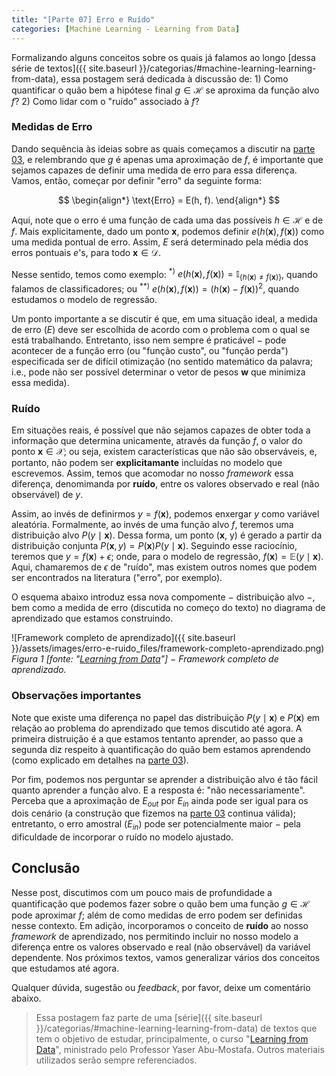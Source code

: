 ```yaml
---
title: "[Parte 07] Erro e Ruído"
categories: [Machine Learning - Learning from Data]
---
```



Formalizando alguns conceitos sobre os quais já falamos ao longo [dessa série de textos]({{ site.baseurl }}/categorias/#machine-learning-learning-from-data), essa postagem será dedicada à discussão de: 1) Como quantificar o quão bem a hipótese final $g \in \mathcal{H}$ se aproxima da função alvo $f$? 2) Como lidar com o "ruído" associado à $f$?

### Medidas de Erro

Dando sequência às ideias sobre as quais começamos a discutir na [parte 03](/memorizar-nao-e-aprender/), e relembrando que $g$ é apenas uma aproximação de $f$, é importante que sejamos capazes de definir uma medida de erro para essa diferença. Vamos, então, começar por definir "erro" da seguinte forma:

$$
\begin{align*}
\text{Erro} = E(h, f).
\end{align*}
$$

Aqui, note que o erro é uma função de cada uma das possíveis $h \in \mathcal{H}$ e de $f$. Mais explicitamente, dado um ponto $\mathbf{x}$, podemos definir $e(h(\mathbf{x}), f(\mathbf{x}))$ como uma medida pontual de erro. Assim, $E$ será determinado pela média dos erros pontuais $e$'s, para todo $\mathbf{x} \in \mathcal{D}$. 

Nesse sentido, temos como exemplo: ${}^{*)}$ $e(h(\mathbf{x}), f(\mathbf{x})) = \mathbb{I}_{\lbrace h(\mathbf{x}) \neq f(\mathbf{x}) \rbrace}$, quando falamos de classificadores; ou ${}^{**)}$ $e(h(\mathbf{x}), f(\mathbf{x})) = (h(\mathbf{x}) - f(\mathbf{x}))^2$, quando estudamos o modelo de regressão.

Um ponto importante a se discutir é que, em uma situação ideal, a medida de erro ($E$) deve ser escolhida de acordo com o problema com o qual se está trabalhando. Entretanto, isso nem sempre é praticável $-$ pode acontecer de a função erro (ou "função custo", ou "função perda") especificada ser de difícil otimização (no sentido matemático da palavra; i.e., pode não ser possível determinar o vetor de pesos $\mathbf{w}$ que minimiza essa medida).

### Ruído

Em situações reais, é possível que não sejamos capazes de obter toda a informação que determina unicamente, através da função $f$, o valor do ponto $\mathbf{x} \in \mathcal{X}$; ou seja, existem características que não são observáveis, e, portanto, não podem ser **explicitamante** incluídas no modelo que escrevemos. Assim, temos que acomodar no nosso *framework* essa diferença, denomimanda por **ruído**, entre os valores observado e real (não observável) de $y$.

Assim, ao invés de definirmos $y = f(\mathbf{x})$, podemos enxergar $y$ como variável aleatória. Formalmente, ao invés de uma função alvo $f$, teremos uma distribuição alvo $P(y \mid \mathbf{x})$. Dessa forma, um ponto ($\mathbf{x}$, y) é gerado a partir da distribuição conjunta $P(\mathbf{x}, y) = P(\mathbf{x}) P(y \mid \mathbf{x})$. Seguindo esse raciocínio, teremos que $y = f(\mathbf{x}) + \epsilon$; onde, para o modelo de regressão, $f(\mathbf{x}) = \mathbb{E}(y \mid \mathbf{x})$. Aqui, chamaremos de $\epsilon$ de "ruído", mas existem outros nomes que podem ser encontrados na literatura ("erro", por exemplo).

O esquema abaixo introduz essa nova compomente $-$ distribuição alvo $-$, bem como a medida de erro (discutida no começo do texto) no diagrama de aprendizado que estamos construindo.

![Framework completo de aprendizado]({{ site.baseurl }}/assets/images/erro-e-ruido_files/framework-completo-aprendizado.png)
*Figura 1 \[fonte: "[Learning from Data](http://www.work.caltech.edu/textbook.html)"\] $-$ Framework completo de aprendizado.*

### Observações importantes

Note que existe uma diferença no papel das distribuição $P(y \mid \mathbf{x})$ e $P(\mathbf{x})$ em relação ao problema do aprendizado que temos discutido até agora. A primeira distruição é a que estamos tentanto aprender, ao passo que a segunda diz respeito à quantificação do quão bem estamos aprendendo (como explicado em detalhes na [parte 03](/memorizar-nao-e-aprender/)).

Por fim, podemos nos perguntar se aprender a distribuição alvo é tão fácil quanto aprender a função alvo. E a resposta é: "não necessariamente". Perceba que a aproximação de $E_{out}$ por $E_{in}$ ainda pode ser igual para os dois cenário (a construção que fizemos na [parte 03](/memorizar-nao-e-aprender/) continua válida); entretanto, o erro amostral ($E_{in}$) pode ser potencialmente maior $-$ pela dificuldade de incorporar o ruído no modelo ajustado. 

## Conclusão

Nesse post, discutimos com um pouco mais de profundidade a quantificação que podemos fazer sobre o quão bem uma função $g \in \mathcal{H}$ pode aproximar $f$; além de como medidas de erro podem ser definidas nesse contexto. Em adição, incorporamos o conceito de **ruído** ao nosso *framework* de aprendizado, nos permitindo incluir no nosso modelo a diferença entre os valores observado e real (não observável) da variável dependente. Nos próximos textos, vamos generalizar vários dos conceitos que estudamos até agora.

Qualquer dúvida, sugestão ou *feedback*, por favor, deixe um comentário abaixo.

> Essa postagem faz parte de uma [série]({{ site.baseurl }}/categorias/#machine-learning-learning-from-data) de textos que tem o objetivo de estudar, principalmente, o curso "[Learning from Data](http://www.work.caltech.edu/telecourse.html)", ministrado pelo Professor Yaser Abu-Mostafa. Outros materiais utilizados serão sempre referenciados.